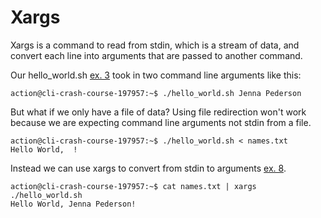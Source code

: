 # Xargs

Xargs is a command to read from stdin, which is a stream of data, and convert each line into arguments that are passed to another command.

Our hello_world.sh [ex. 3](example3) took in two command line arguments like this:

```
action@cli-crash-course-197957:~$ ./hello_world.sh Jenna Pederson
```

But what if we only have a file of data? Using file redirection won't work because we are expecting command line arguments not stdin from a file.

```
action@cli-crash-course-197957:~$ ./hello_world.sh < names.txt
Hello World,  !
```

Instead we can use xargs to convert from stdin to arguments [ex. 8](example8).

```
action@cli-crash-course-197957:~$ cat names.txt | xargs ./hello_world.sh
Hello World, Jenna Pederson!
```
